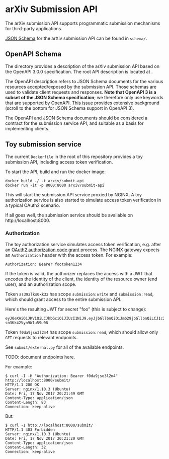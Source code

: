 # arXiv Submission API

The arXiv submission API supports programmatic submission mechanisms for
third-party applications.

[JSON Schema](json-schema.org) for the arXiv submission API can be found in
``schema/``.

## OpenAPI Schema

The [](api/) directory provides a description of the arXiv submission API based
on the OpenAPI 3.0.0 specification. The root API description is located at
[](api/openapi.yaml).

The OpenAPI description refers to JSON Schema documents for the various
resources accepted/exposed by the submission API. Those schemas are used to
validate client requests and responses. **Note that OpenAPI 3 is a subset of
the JSON Schema specification**; we therefore only use keywords that are
supported by OpenAPI. [This issue](https://github.com/OAI/OpenAPI-Specification/issues/333)
provides extensive background (scroll to the bottom for JSON Schema support
in OpenAPI 3).

The OpenAPI and JSON Schema documents should be considered a contract for the
submission service API, and suitable as a basis for implementing clients.

## Toy submission service

The current ``Dockerfile`` in the root of this repository provides a toy
submission API, including access token verification.

To start the API, build and run the docker image:

```
docker build ./ -t arxiv/submit-api
docker run -it -p 8000:8000 arxiv/submit-api
```

This will start the submission API service proxied by NGINX. A toy
authorization service is also started to simulate access token verification
in a typical OAuth2 scenario.

If all goes well, the submission service should be available on
http://localhost:8000.

### Authorization

The toy authorization service simulates access token verification, e.g. after
an [OAuth2 authorization code grant](https://tools.ietf.org/html/rfc6749#section-4.1)
process. The NGINX gateway expects an ``Authorization`` header with the
access token. For example:

``Authorization: Bearer footoken1234``

If the token is valid, the authorizer replaces the access with a JWT that
encodes the identity of the client, the identity of the resource owner (end
user), and an authorization scope.

Token ``as392lks0kk32`` has scope ``submission:write`` and ``submission:read``,
which should grant access to the entire submission API.

Here's the resulting JWT for secret "foo" (this is subject to change):

```
eyJ0eXAiOiJKV1QiLCJhbGciOiJIUzI1NiJ9.eyJjbGllbnQiOiJmb29jbGllbnQiLCJ1c2VyIjoiZm9vdXNlciIsInNjb3BlIjpbInN1Ym1pc3Npb246d3JpdGUiLCJzdWJtaXNzaW9uOnJlYWQiXX0.253M954JUBpokfyP1CEHyk1-sn3Kk42Vyn9W1u59u08
```

Token ``f0da9jso3l2m4`` has scope ``submission:read``, which should allow only
``GET`` requests to relevant endpoints.

See ``submit/external.py`` for all of the available endpoints.

TODO: document endpoints here.

For example:

```
$ curl -I -H "Authorization: Bearer f0da9jso3l2m4" http://localhost:8000/submit/
HTTP/1.1 200 OK
Server: nginx/1.10.3 (Ubuntu)
Date: Fri, 17 Nov 2017 20:21:49 GMT
Content-Type: application/json
Content-Length: 83
Connection: keep-alive
```

But:

```
$ curl -I http://localhost:8000/submit/
HTTP/1.1 403 Forbidden
Server: nginx/1.10.3 (Ubuntu)
Date: Fri, 17 Nov 2017 20:21:20 GMT
Content-Type: application/json
Content-Length: 32
Connection: keep-alive
```
